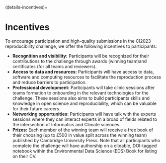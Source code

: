 (details-incentives)=

# Incentives

To encourage participation and high-quality submissions in the CI2023 reproducibility challenge, we offer the following incentives to participants:

* **Recognition and visibility:** Participants will be recognized for their contributions to the challenge through awards (winning team)and certificates (for all teams and reviewers). 
* **Access to data and resources:** Participants will have access to data, software and computing resources to facilitate the reproduction process and reduce barriers to participation.
* **Professional development:** Participants will take clinic sessions after teams formation to onboarding in the relevant technologies for the challenge. These sessions also aims to build participants skills and knowledge in open science and reproducibility, which can be valuable for their future careers.
* **Networking opportunities:** Participants will have talk with the experts sessions where they can interact experts in a broad of fields related to the intersection of Informatics and Climate sciences.
* **Prizes:** Each member of the winning team will receive a free book of their choosing (up to £500 in value split across the winning team) published by Cambridge University Press. Note that all participants who complete the challenge will have authorship on a citeable, DOI-tagged notebook within the Environmental Data Science (EDS) Book for listing on their CV.